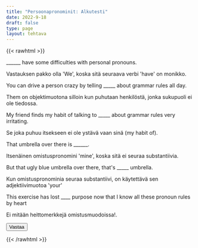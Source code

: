 ```yaml
---
title: "Persoonapronominit: Alkutesti"
date: 2022-9-18
draft: false
type: page
layout: tehtava
---
```


{{< rawhtml >}}
<link rel="stylesheet" type="text/css" href="/css/monivalinta2.css"/>
<body class="dark:bg-warmgray-900">
<div class="wrap">
  <div class="row">
  <section data-quiz-item>
    <div class="question">______ have some difficulties with personal pronouns.</div>
    <div class="choices" data-choices='["He","She", "We", "It"]'></div>
    <p class="info">Vastauksen pakko olla 'We', koska sitä seuraava verbi 'have' on monikko.</p>
  </section>
  <section data-quiz-item>
    <div class="question">You can drive a person crazy by telling _____ about grammar rules all day.</div>
    <div class="choices" data-choices='["him","her", "it", "them"]'></div>
    <p class="info">Them on objektimuotona silloin kun puhutaan henkilöstä, jonka sukupuoli ei ole tiedossa.</p>
   </section>
  </div>
  <div class="row">
  <section data-quiz-item>
    <div class="question">My friend finds my habit of talking to _____ about grammar rules very irritating.</div>
    <div class="choices" data-choices='["himself","herself", "themselves", "myself"]'></div>
    <p class="info">Se joka puhuu itsekseen ei ole ystävä vaan sinä (my habit of).</p>
  </section>
   <section data-quiz-item>
    <div class="question">That umbrella over there is ______.</div> 
    <div class="choices" data-choices='["my", "mine", "me", "I"]'></div>
    <p class="info">Itsenäinen omistuspronomini 'mine', koska sitä ei seuraa substantiivia.</p>
  </section>
  </div>
   <div class="row">
  <section data-quiz-item>
    <div class="question">But that ugly blue umbrella over there, that's _____ umbrella.</div>
    <div class="choices" data-choices='["your", "yours", "your&apos;s", "you"]'></div>
    <p class="info">Kun omistuspronominia seuraa substantiivi, on käytettävä sen adjektiivimuotoa 'your'</p>
  </section>
   <section data-quiz-item>
    <div class="question">This exercise has lost ____ purpose now that I know all these pronoun rules by heart</div>
    <div class="choices" data-choices='["their", "its", "it&apos;s", "their&apos;s"]'></div>
    <p class="info">Ei mitään heittomerkkejä omistusmuodoissa!.</p>
  </section>
  </div>

</div>
  <div id="emc-score"></div>
  <div class="submit">
  <button id="emc-submit">Vastaa</button>
  </div>
 
 <script src='https://cdnjs.cloudflare.com/ajax/libs/jquery/2.1.3/jquery.min.js'></script>
 
</body>
</html>

<script>
  
    (function($) {
  $.fn.emc = function(options) {
    
    var defaults = {
      key: [],
      scoring: "normal",
      progress: true
    },
    settings = $.extend(defaults,options),
    $quizItems = $('[data-quiz-item]'),
    $choices = $('[data-choices]'),
    itemCount = $quizItems.length,
    chosen = [],
    $option = null,
    $label = null;
    
   emcInit();
    
   if (settings.progress) {
      var $bar = $('#emc-progress'),
          $inner = $('<div id="emc-progress_inner"></div>'),
          $perc = $('<span id="emc-progress_ind">0/'+itemCount+'</span>');
      $bar.append($inner).prepend($perc);
    }
    
    function emcInit() {
      $quizItems.each( function(index,value) {
      var $this = $(this),
          $choiceEl = $this.find('.choices'),
          choices = $choiceEl.data('choices');
        for (var i = 0; i < choices.length; i++) {
          $option = $('<input name="'+index+'" id="'+index+'_'+i+'" type="radio">');
          $label = $('<label for="'+index+'_'+i+'">'+choices[i]+'</label>');
          $choiceEl.append($option).append($label);
         
          $option.on( 'change', function() {
            return getChosen();
          }); 
        }
      });
    }
    
    function getChosen() {
      chosen = [];
      $choices.each( function() {
        var $inputs = $(this).find('input[type="radio"]');
        $inputs.each( function(index,value) {
          if($(this).is(':checked')) {
            chosen.push(index + 1);
          }
        });
      });
      getProgress();
    }
    
    function getProgress() {
      var prog = (chosen.length / itemCount) * 100 + "%",
          $submit = $('#emc-submit');
      if (settings.progress) {
        $perc.text(chosen.length+'/'+itemCount);  
        $inner.css({height: prog});
      }
      if (chosen.length === itemCount) {
        $submit.addClass('ready-show');
        $submit.click( function(){
          return scoreNormal();
        });
      }
    }
    
    function scoreNormal() {
      var wrong = [],
          score = null,
          $scoreEl = $('#emc-score');
      for (var i = 0; i < itemCount; i++) {
        if (chosen[i] != settings.key[i]) {
          wrong.push(i);
        }
      }
      $quizItems.each( function(index) {
        var $this = $(this);
        if ($.inArray(index, wrong) !== -1 ) {
         $this.removeClass('item-correct').addClass('item-incorrect');
        } else {
          $this.removeClass('item-incorrect').addClass('item-correct');
        }
      });
      
      score = ((itemCount - wrong.length) / itemCount).toFixed(2) * 100 + "%";
      $scoreEl.text("Vastauksista oikein "+score).addClass('new-score');
    }
 
  }
}(jQuery));
 
 
$(document).emc({
  key: ["3","4","4","2","1","2"]
});</script>
{{< /rawhtml >}}
